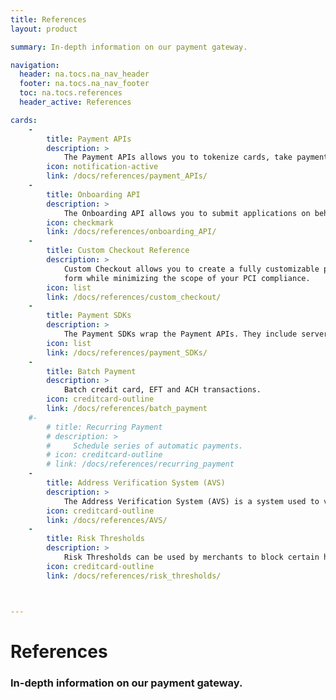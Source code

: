 ```yaml
---
title: References
layout: product

summary: In-depth information on our payment gateway.

navigation:
  header: na.tocs.na_nav_header
  footer: na.tocs.na_nav_footer
  toc: na.tocs.references
  header_active: References

cards:
    -                
        title: Payment APIs
        description: >
            The Payment APIs allows you to tokenize cards, take payments, store customer data and query transactions.
        icon: notification-active
        link: /docs/references/payment_APIs/
    -
        title: Onboarding API
        description: >
            The Onboarding API allows you to submit applications on behalf of sub-merchants.
        icon: checkmark
        link: /docs/references/onboarding_API/
    -
        title: Custom Checkout Reference
        description: >
            Custom Checkout allows you to create a fully customizable payment
            form while minimizing the scope of your PCI compliance.
        icon: list
        link: /docs/references/custom_checkout/
    -
        title: Payment SDKs
        description: >
            The Payment SDKs wrap the Payment APIs. They include server, mobile and browser SDKs.
        icon: list
        link: /docs/references/payment_SDKs/
    -
        title: Batch Payment
        description: >
            Batch credit card, EFT and ACH transactions.
        icon: creditcard-outline
        link: /docs/references/batch_payment
    #-
        # title: Recurring Payment
        # description: >
        #     Schedule series of automatic payments.
        # icon: creditcard-outline
        # link: /docs/references/recurring_payment
    -
        title: Address Verification System (AVS)
        description: >
            The Address Verification System (AVS) is a system used to verify the address of a person claiming to own a credit card.
        icon: creditcard-outline
        link: /docs/references/AVS/
    -
        title: Risk Thresholds
        description: >
            Risk Thresholds can be used by merchants to block certain high risk transactions.
        icon: creditcard-outline
        link: /docs/references/risk_thresholds/



---
```


# References

### In-depth information on our payment gateway.
